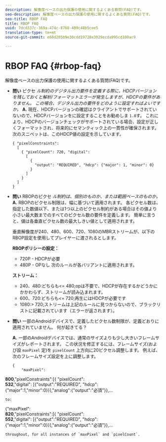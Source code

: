 ```yaml
---
description: 解像度ベースの出力保護の使用に関するよくある質問(FAQ)です。
seo-description: 解像度ベースの出力保護の使用に関するよくある質問(FAQ)です。
seo-title: RBOP FAQ
title: RBOP FAQ
uuid: 7dcd337c-369a-474c-8768-409c48b5cee5
translation-type: tm+mt
source-git-commit: e60d285b9e30cdd19728e3029ecda995cd100ac9

---
```



# RBOP FAQ {#rbop-faq}

解像度ベースの出力保護の使用に関するよくある質問(FAQ)です。

* **問い** ピクセ *ル制約のデジタル出力要件を定義する際に、HDCPバージョンを残しておくと解析/フォーマットエラーが発生しますが、HDCPの要件がありません。 この場合、デジタル出力の要件をどのように設定すればよいですか。* **A.** 現在、HDCPバージョンの確認はクライアントでサポートされていないので、HDCPバージョンをに設定することをお勧めしま `1.0`す。 これにより、HDCPのバージョンチェックがサポートされている場合、設定が正しくフォーマットされ、将来的にセマンティック上の一貫性が確保されます。 次のスニペットは、このHDCP値の設定を示しています。

   ```
   { "pixelConstraints":  
     [  
       { "pixelCount": 720, "digital":  
         [  
           {  
             "output": "REQUIRED", "hdcp": {"major": 1, "minor": 0}  
           }  
         ]  
       }  
     ]  
   }
   ```

* **問い** RBOPのピクセ *ル制約は、個別のものか、または範囲ベースのものか。* **A.** RBOPのピクセル制限は、幅に基づいて適用されます。 各ピクセル数は、指定した数値以下、または1つ以上のピクセル制約がある場合はその値より小さい最大数までのすべてのピクセル数の要件を定義します。 簡単に言うと、値は各垂直ピクセル数の最大しきい値として適用されます。

   垂直解像度が240、480、600、720、1080のMBRストリームが、以下のRBOP設定を使用してプレイヤーに渡されるとします。

   **RBOPポリシーの設定：**

   * 720P - HDCPが必要
   * 480P - OPなし
   次のルールが各バリアントに適用されます。

   **ストリーム：**

   * 240、480:どちらも&lt;= 480;opは不要で、HDCPが存在するかどうかにかかわらず、ストリームが読み込まれます。
   * 600、720:どちらも&lt;= 720;再生にはHDCPが必要です
   * 1080:> 720;ストリームは上記のルールに見つからないので、ブラックリストに記載されています（エラーが返されます）。


* **問い** 一部のAndroidデバイスで、定義したピクセル数制限が、定義どおりに適用されていません。 何が起きてる？

   **A.** 一部のAndroidデバイスでは、通常のサイズよりも少し大きいフレームサイズがレポートされます。 この状況を修正するには、フレームサイズ(および設 `maxPixel` 定)を `pixelCount` 上方向に20ピクセル調整します。 例えば、次のフレームサイズ設定を上に調整します。

   ```
   { 
       "maxPixel":  
   
<b>800</b>,&quot;pixelConstraints&quot;:[{ &quot;pixelCount&quot;:\
<b>532</b>,&quot;digital&quot;: [{&quot;output&quot;:&quot;REQUIRED&quot;, &quot;hdcp&quot;:{&quot;major&quot;:1,&quot;minor&quot;:0}}],&quot;analog&quot;:{&quot;output&quot;:&quot;必須&quot;}},...

```
to: 
```
{&quot;maxPixel&quot;:\
<b>820</b>,&quot;pixelConstraints&quot;:[{ &quot;pixelCount&quot;:\
<b>552</b>,&quot;digital&quot;: [{&quot;output&quot;:&quot;REQUIRED&quot;, &quot;hdcp&quot;:{&quot;major&quot;:1,&quot;minor&quot;:0}}],&quot;analog&quot;:{&quot;output&quot;:&quot;必須&quot;}},...

```
throughout, for all instances of `maxPixel` and `pixelCount`.

